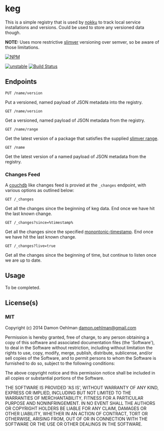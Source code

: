 # keg

This is a simple registry that is used by
[nokku](https://github.com/DamonOehlman/nokku) to track local service
installations and versions.  Could be used to store any versioned data though.

__NOTE:__ Uses more restrictive [slimver](https://github.com/DamonOehlman/slimver-spec)
versioning over semver, so be aware of those limitations.


[![NPM](https://nodei.co/npm/keg.png)](https://nodei.co/npm/keg/)

[![unstable](https://img.shields.io/badge/stability-unstable-yellowgreen.svg)](https://github.com/dominictarr/stability#unstable) [![Build Status](https://img.shields.io/travis/DamonOehlman/keg.svg?branch=master)](https://travis-ci.org/DamonOehlman/keg) 

## Endpoints

```
PUT /name/version
```

Put a versioned, named payload of JSON metadata into the registry.

```
GET /name/version
```

Get a versioned, named payload of JSON metadata from the registry.

```
GET /name/range
```

Get the latest version of a package that satisfies the supplied [slimver range](https://github.com/DamonOehlman/slimver-spec#ranges).

```
GET /name
```

Get the latest version of a named payload of JSON metadata from the registry.

### Changes Feed

A [couchdb](http://couchdb.apache.org) like changes feed is provied at the `_changes` endpoint, with various options as outlined below:

```
GET /_changes
```

Get all the changes since the beginning of keg data. End once we have hit the last known change.

```
GET /_changes?since=%timestamp%
```

Get all the changes since the specified [monontonic-timestamp](https://github.com/dominictarr/monotonic-timestamp).  End once we have hit the last known change.

```
GET /_changes?live=true
```

Get all the changes since the beginning of time, but continue to listen once we are up to date.


## Usage

To be completed.

## License(s)

### MIT

Copyright (c) 2014 Damon Oehlman <damon.oehlman@gmail.com>

Permission is hereby granted, free of charge, to any person obtaining
a copy of this software and associated documentation files (the
'Software'), to deal in the Software without restriction, including
without limitation the rights to use, copy, modify, merge, publish,
distribute, sublicense, and/or sell copies of the Software, and to
permit persons to whom the Software is furnished to do so, subject to
the following conditions:

The above copyright notice and this permission notice shall be
included in all copies or substantial portions of the Software.

THE SOFTWARE IS PROVIDED 'AS IS', WITHOUT WARRANTY OF ANY KIND,
EXPRESS OR IMPLIED, INCLUDING BUT NOT LIMITED TO THE WARRANTIES OF
MERCHANTABILITY, FITNESS FOR A PARTICULAR PURPOSE AND NONINFRINGEMENT.
IN NO EVENT SHALL THE AUTHORS OR COPYRIGHT HOLDERS BE LIABLE FOR ANY
CLAIM, DAMAGES OR OTHER LIABILITY, WHETHER IN AN ACTION OF CONTRACT,
TORT OR OTHERWISE, ARISING FROM, OUT OF OR IN CONNECTION WITH THE
SOFTWARE OR THE USE OR OTHER DEALINGS IN THE SOFTWARE.

